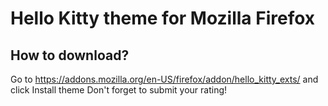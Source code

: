 # Hello Kitty theme for Mozilla Firefox
## How to download?
Go to https://addons.mozilla.org/en-US/firefox/addon/hello_kitty_exts/ and click Install theme
Don't forget to submit your rating!
